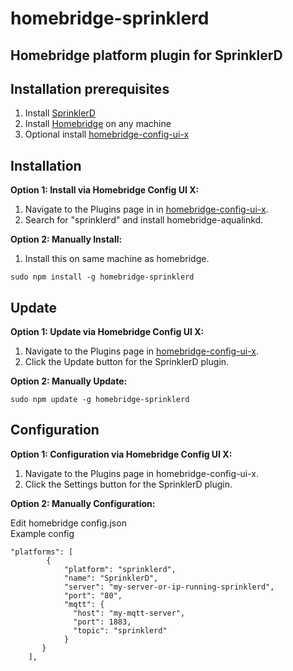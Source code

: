 # homebridge-sprinklerd

## Homebridge platform plugin for SprinklerD

## Installation prerequisites

1) Install [SprinklerD](https://github.com/sfeakes/SprinklerD)
2) Install [Homebridge](https://github.com/nfarina/homebridge) on any machine
3) Optional install [homebridge-config-ui-x](https://github.com/oznu/homebridge-config-ui-x)

## Installation

**Option 1: Install via Homebridge Config UI X:**

 1. Navigate to the Plugins page in in [homebridge-config-ui-x](https://github.com/oznu/homebridge-config-ui-x).
 2. Search for "sprinklerd" and install homebridge-aqualinkd.

**Option 2: Manually Install:**
 1. Install this on same machine as homebridge.

```
sudo npm install -g homebridge-sprinklerd
```

## Update

**Option 1: Update via Homebridge Config UI X:**

 1. Navigate to the Plugins page in [homebridge-config-ui-x](https://github.com/oznu/homebridge-config-ui-x).
 2. Click the Update button for the SprinklerD plugin.

**Option 2: Manually Update:**
```
sudo npm update -g homebridge-sprinklerd
```

## Configuration

**Option 1: Configuration via Homebridge Config UI X:**

 1. Navigate to the Plugins page in homebridge-config-ui-x.
 2. Click the Settings button for the SprinklerD plugin.

**Option 2: Manually Configuration:**

Edit homebridge config.json<br>
Example config
```
"platforms": [
        {
            "platform": "sprinklerd",
            "name": "SprinklerD",
            "server": "my-server-or-ip-running-sprinklerd",
            "port": "80",
            "mqtt": {
              "host": "my-mqtt-server",
              "port": 1883,
              "topic": "sprinklerd"
            }
       }
    ],
```